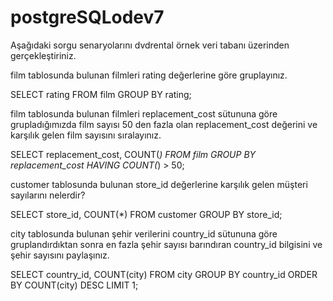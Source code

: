 # postgreSQLodev7

Aşağıdaki sorgu senaryolarını dvdrental örnek veri tabanı üzerinden gerçekleştiriniz.

film tablosunda bulunan filmleri rating değerlerine göre gruplayınız.

SELECT rating FROM film
GROUP BY rating;


film tablosunda bulunan filmleri replacement_cost sütununa göre grupladığımızda film sayısı 50 den fazla olan replacement_cost değerini ve karşılık gelen film sayısını sıralayınız.

SELECT replacement_cost, COUNT(*) FROM film
GROUP BY replacement_cost
HAVING COUNT(*) > 50;


customer tablosunda bulunan store_id değerlerine karşılık gelen müşteri sayılarını nelerdir?

SELECT store_id, COUNT(*) FROM customer
GROUP BY store_id;


city tablosunda bulunan şehir verilerini country_id sütununa göre gruplandırdıktan sonra en fazla şehir sayısı barındıran country_id bilgisini ve şehir sayısını paylaşınız.

SELECT country_id, COUNT(city) FROM city
GROUP BY country_id
ORDER BY COUNT(city) DESC
LIMIT 1;
